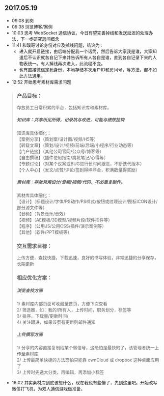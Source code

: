 ## 2017.05.19
* 09:08 到岗
* 09:38 浏览博客/案例
* 10:03 思考 WebSocket 通信协议，今日有望完善掉线和发送延迟的处理办法，下一步研究房间概念
* 11:41 和璞哥讨论身份对应及掉线问题，结论为：
  * 进入就开启链接，由后端分配我一个话筒，然后告诉大家我是谁，大家知道后不认识就各自记下来并告诉所有人各自是谁，直到各自记录下来的人物表统一。有人掉线再次进入，此流程不变。
  * 也有直接微信定死身份，本地存储本次用户ID和房间号，等方法，都不如此方法通用。
* 12:52 开始思考素材库需求问题

> ### **产品目标：**  
> 存放员工日常积累的平台，包括知识库和素材库。  
> ##### 知识库：共享所见所得，记录坑与改进，可能与绩效挂钩  
> 知识库具体细化：  
> 【案例分享】（策划案/设计图/视频/H5等）  
> 【转载文章】（策划/设计/视频/前端/后端/小程序/行业动态等）  
> 【门户链接】（其他公司官网/公众号/博客等）  
> 【自由撰稿】（插件使用指南/跳坑笔记/心得等）  
> 【专题讨论】（对某个议案或BUG进行长时间跟进，不断迭代版本）  
> 【个人中心】（发文/点赞/评论/签到得坤鼎金，积满数量得奖励）  
> ##### 素材库：存放常用设计/音频/视频/代码，不必重复制作。  
> 素材库具体细化：  
> 【设计】（标题设计/字体/PS动作/PS样式/按钮或纹理设计/图标ICON设计/部分源文件等）  
> 【音频】（背景音乐/音效）  
> 【视频】（AE模板/3D模型/视频片段/软件插件等）  
> 【程序】（公用JS/公用CSS/插件/演示案例等）  
> 【其他】（软件/PPT模板等）
> ### **交互需求目标：**  
> 上传方便，查找快捷，下载迅速，良好的书写体验，非常迅捷的分享保存，长期更新
> ### **相应优化方案：**  
> ##### 浏览查找方面
> 1/ 素材库内部页面可收藏至首页，方便下次查看   
> 2/ 筛选器，如：我的/所有人，上传时间，职务划分，标签等  
> 3/ 排序，下载量/更新时间/  
> 4/ 关注跟进，如果该页有更新则邮件通知   
> ##### 上传撰写方面
> 1/ 分享的内容直接复制给某个微信号，这恐怕是最快的了，该管理者统一上传至素材库  
> 2/ 上传最简单快捷的方法恐怕只能靠 ownCloud 或 dropbox 这种桌面应用了  
> 3/ 上传时先选大分类，再编辑，再添加小标签

* 16:02 其实素材库到底该想什么，现在我也有些懵了，先到这里吧。开始改写微信打飞机，为双人通信游戏做准备。